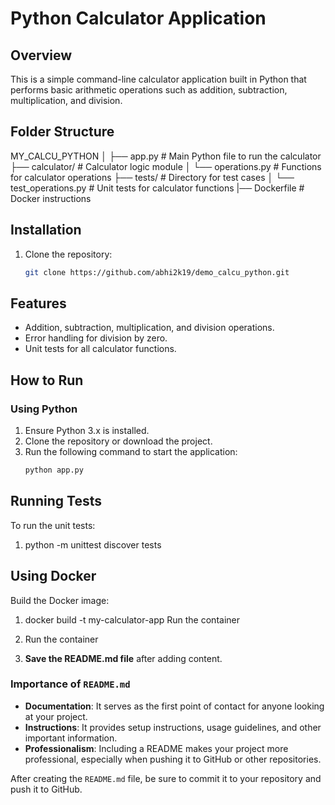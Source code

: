 # Python Calculator Application

## Overview
This is a simple command-line calculator application built in Python that performs basic arithmetic operations such as addition, subtraction, multiplication, and division.

## Folder Structure
MY_CALCU_PYTHON │ ├── app.py # Main Python file to run the calculator 
├── calculator/ # Calculator logic module │ 
└── operations.py # Functions for calculator operations
├── tests/ # Directory for test cases │ 
 └── test_operations.py # Unit tests for calculator functions 
|── Dockerfile # Docker instructions


## Installation
1. Clone the repository:
   ```bash
   git clone https://github.com/abhi2k19/demo_calcu_python.git

## Features
- Addition, subtraction, multiplication, and division operations.
- Error handling for division by zero.
- Unit tests for all calculator functions.

## How to Run

### Using Python
1. Ensure Python 3.x is installed.
2. Clone the repository or download the project.
3. Run the following command to start the application:
   ```bash
   python app.py

## Running Tests
To run the unit tests:
   1. python -m unittest discover tests

## Using Docker
Build the Docker image:
   1. docker build -t my-calculator-app 
Run the container
   2. Run the container


3. **Save the README.md file** after adding content.

### Importance of `README.md`
- **Documentation**: It serves as the first point of contact for anyone looking at your project.
- **Instructions**: It provides setup instructions, usage guidelines, and other important information.
- **Professionalism**: Including a README makes your project more professional, especially when pushing it to GitHub or other repositories.

After creating the `README.md` file, be sure to commit it to your repository and push it to GitHub.
